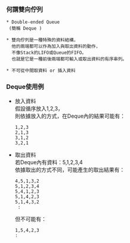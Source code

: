 ### 何謂雙向佇列
  ```
  * Double-ended Queue
   (簡稱 Deque )
  ```
  ```
  * 雙向佇列是一種特殊的資料結構，
    他的兩端都可以作為加入與取出資料的動作，
    不像Stack的LIFO或Queue的FIFO。
    也就是它是一種前後兩端都可輸入或取出資料的有序串列。
  ```
  ```
  * 不可從中間取資料 or 插入資料
  ```
### Deque使用例  
  
* 放入資料  
  假設循序放入1,2,3，  
  則依據放入的方式，在Deque內的結果可能有：   
  ```
  1,2,3
  2,1,3
  3,1,2
  3,2,1
  ```
* 取出資料  
  若Deque內有資料：5,1,2,3,4  
  依據取出的方式不同，可能產生的取出結果有：  
  ```  
  4,5,1,3,2
  5,1,2,3,4
  5,4,1,2,3
  5,1,4,2,3
  5,1,4,3,2
   :
  ```    
  但不可能有：  
  ```
  1,5,4,2,3
  :
  ```    


 
   
  

